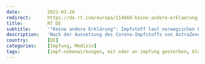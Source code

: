 ```yaml
---
date:          2021-03-20
redirect:      https://de.rt.com/europa/114660-keine-andere-erklaerung-impfstoff-laut-norwegischen-experten-fuer-blutgerinnsel-verantwortlich/
title:         RT DE
subtitle:      '"Keine andere Erklärung": Impfstoff laut norwegischen Experten für Blutgerinnsel verantwortlich'
description:   'Nach der Aussetzung des Corona-Impfstoffs von AstraZeneca wird dieser nun wieder verwendet. Der Nutzen sei höher als das Risiko. Auch in Norwegen traten schwere Thrombosen auf. Eine Person starb. Laut einem Expertenteam gibt es dafür nur eine plausible Erklärung.'
country:       [DE]
categories:    [Impfung, Medizin]
tags:          [impf-nebenwirkungen, mit oder an impfung gestorben, blutgerinnungsstörungen, astrazeneca]
---
```

